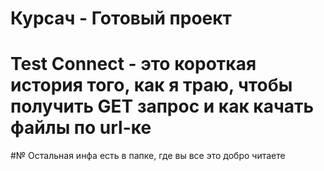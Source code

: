 # Курсач  - Готовый проект
# Test Connect - это короткая история того, как я траю, чтобы получить GET запрос и как качать файлы по url-ке
#№ Остальная инфа есть в папке, где вы все это добро читаете
